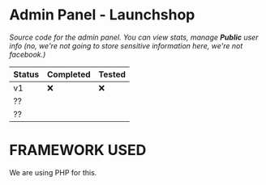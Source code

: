 # Admin Panel - Launchshop
<em>Source code for the admin panel. You can view stats, manage <b>Public</b> user info (no, we're not going to store sensitive information here, we're not facebook.)</em>

| Status | Completed | Tested |
|--------|-----------|--------|
| v1     |❌         |❌     |
| ??     |           |        |
| ??     |           |        |


# FRAMEWORK USED
We are using PHP for this.